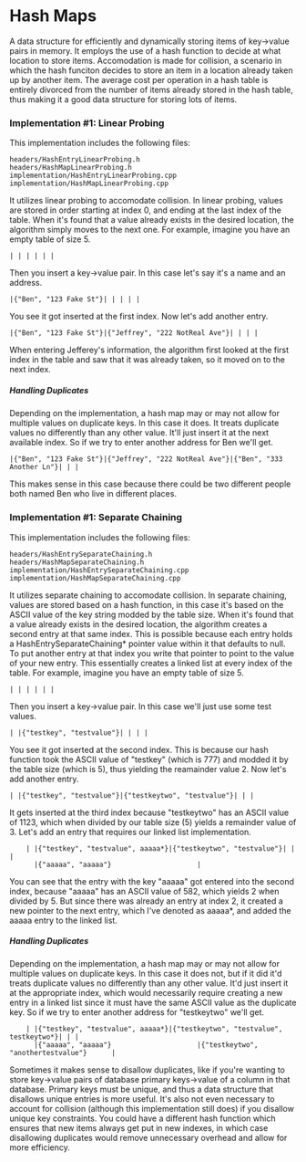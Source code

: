 # Hash Maps
A data structure for efficiently and dynamically storing items of key->value pairs in memory. It employs the use of a hash function to decide at what location to store items. Accomodation is made for collision, a scenario in which the hash funciton decides to store an item in a location already taken up by another item. The average cost per operation in a hash table is entirely divorced from the number of items already stored in the hash table, thus making it a good data structure for storing lots of items.

### Implementation #1: Linear Probing
This implementation includes the following files:
```
headers/HashEntryLinearProbing.h
headers/HashMapLinearProbing.h
implementation/HashEntryLinearProbing.cpp
implementation/HashMapLinearProbing.cpp
```
It utilizes linear probing to accomodate collision. In linear probing, values are stored in order starting at index 0, and ending at the last index of the table. When it's found that a value already exists in the desired location, the algorithm simply moves to the next one. For example, imagine you have an empty table of size 5.
```
| | | | | |
```
Then you insert a key->value pair. In this case let's say it's a name and an address.
```
|{"Ben", "123 Fake St"}| | | | |
```
You see it got inserted at the first index. Now let's add another entry.
```
|{"Ben", "123 Fake St"}|{"Jeffrey", "222 NotReal Ave"}| | | |
```
When entering Jefferey's information, the algorithm first looked at the first index in the table and saw that it was already taken, so it moved on to the next index.
##### Handling Duplicates
Depending on the implementation, a hash map may or may not allow for multiple values on duplicate keys. In this case it does. It treats duplicate values no differently than any other value. It'll just insert it at the next available index. So if we try to enter another address for Ben we'll get.
```
|{"Ben", "123 Fake St"}|{"Jeffrey", "222 NotReal Ave"}|{"Ben", "333 Another Ln"}| | |
```
This makes sense in this case because there could be two different people both named Ben who live in different places.

### Implementation #1: Separate Chaining
This implementation includes the following files:
```
headers/HashEntrySeparateChaining.h
headers/HashMapSeparateChaining.h
implementation/HashEntrySeparateChaining.cpp
implementation/HashMapSeparateChaining.cpp
```
It utilizes separate chaining to accomodate collision. In separate chaining, values are stored based on a hash function, in this case it's based on the ASCII value of the key string modded by the table size. When it's found that a value already exists in the desired location, the algorithm creates a second entry at that same index. This is possible because each entry holds a HashEntrySeparateChaining* pointer value within it that defaults to null. To put another entry at that index you write that pointer to point to the value of your new entry. This essentially creates a linked list at every index of the table. For example, imagine you have an empty table of size 5.
```
| | | | | |
```
Then you insert a key->value pair. In this case we'll just use some test values.
```
| |{"testkey", "testvalue"}| | | |
```
You see it got inserted at the second index. This is because our hash function took the ASCII value of "testkey" (which is 777) and modded it by the table size (which is 5), thus yielding the reamainder value 2. Now let's add another entry.
```
| |{"testkey", "testvalue"}|{"testkeytwo", "testvalue"}| | |
```
It gets inserted at the third index because "testkeytwo" has an ASCII value of 1123, which when divided by our table size (5) yields a remainder value of 3. Let's add an entry that requires our linked list implementation.
```
    | |{"testkey", "testvalue", aaaaa*}|{"testkeytwo", "testvalue"}| | |
      |{"aaaaa", "aaaaa"}                     |
 ```
 You can see that the entry with the key "aaaaa" got entered into the second index, because "aaaaa" has an ASCII value of 582, which yields 2 when divided by 5. But since there was already an entry at index 2, it created a new pointer to the next entry, which I've denoted as aaaaa*, and added the aaaaa entry to the linked list.
##### Handling Duplicates
Depending on the implementation, a hash map may or may not allow for multiple values on duplicate keys. In this case it does not, but if it did it'd treats duplicate values no differently than any other value. It'd just insert it at the appropriate index, which would necessarily require creating a new entry in a linked list since it must have the same ASCII value as the duplicate key. So if we try to enter another address for "testkeytwo" we'll get.
```
    | |{"testkey", "testvalue", aaaaa*}|{"testkeytwo", "testvalue", testkeytwo*}| | |
      |{"aaaaa", "aaaaa"}                     |{"testkeytwo", "anothertestvalue"}      |
 ```
Sometimes it makes sense to disallow duplicates, like if you're wanting to store key->value pairs of database primary keys->value of a column in that database. Primary keys must be unique, and thus a data structure that disallows unique entries is more useful. It's also not even necessary to account for collision (although this implementation still does) if you disallow unique key constraints. You could have a different hash function which ensures that new items always get put in new indexes, in which case disallowing duplicates would remove unnecessary overhead and allow for more efficiency.
